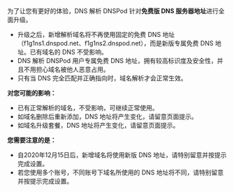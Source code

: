 为了让您有更好的体验，DNS 解析 DNSPod 针对**免费版 DNS 服务器地址**进行全面升级。

- 升级之后，新增解析域名将不再使用固定的免费 DNS 地址（f1g1ns1.dnspod.net、f1g1ns2.dnspod.net），而是新版专属免费 DNS 地址。已有域名的 DNS 不受影响。
- DNS 解析 DNSPod 用户专属免费 DNS 地址，拥有较高标识度及安全性，并且不用担心域名被他人恶意占用。
- 只有当 DNS 完全匹配并正确指向时，域名解析才会正常生效。

**对您可能的影响：**
- 已有正常解析的域名，不受影响，可继续正常使用。
- 如域名删除后重新添加，DNS 地址将产生变化，请留意页面提示。
- 如域名升级套餐，DNS 地址将产生变化，请留意页面提示。

**您需要注意的是：**
- 自2020年12月15日后，新增域名将使用新版 DNS 地址，请特别留意并按提示完成设置。
- 若您使用多个账号，不同账号下域名所使用的 DNS 地址将不同，请特别留意并按提示完成设置。

